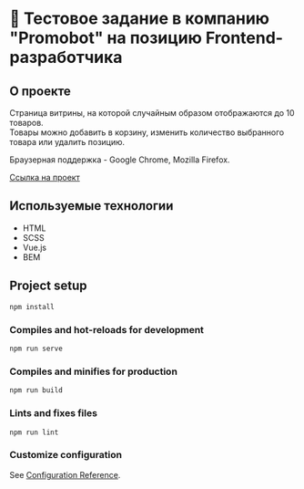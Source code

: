 # 🤖 Тестовое задание в компанию "Promobot" на позицию Frontend-разработчика

## О проекте
Страница витрины, на которой случайным образом отображаются до 10 товаров.  
Товары можно добавить в корзину, изменить количество выбранного товара или удалить позицию.

Браузерная поддержка - Google Chrome, Mozilla Firefox.

[Ссылка на проект](https://pavelnyukalo.github.io/promobot-test/dist/)

## Используемые технологии
* HTML
* SCSS
* Vue.js
* BEM

## Project setup
```
npm install
```

### Compiles and hot-reloads for development
```
npm run serve
```

### Compiles and minifies for production
```
npm run build
```

### Lints and fixes files
```
npm run lint
```

### Customize configuration
See [Configuration Reference](https://cli.vuejs.org/config/).

